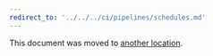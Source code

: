 ```yaml
---
redirect_to: '../../../ci/pipelines/schedules.md'
---
```


This document was moved to [another location](../../../ci/pipelines/schedules.md).

<!-- This redirect file can be deleted after February 1, 2021. -->
<!-- Before deletion, see: https://docs.gitlab.com/ee/development/documentation/#move-or-rename-a-page -->
